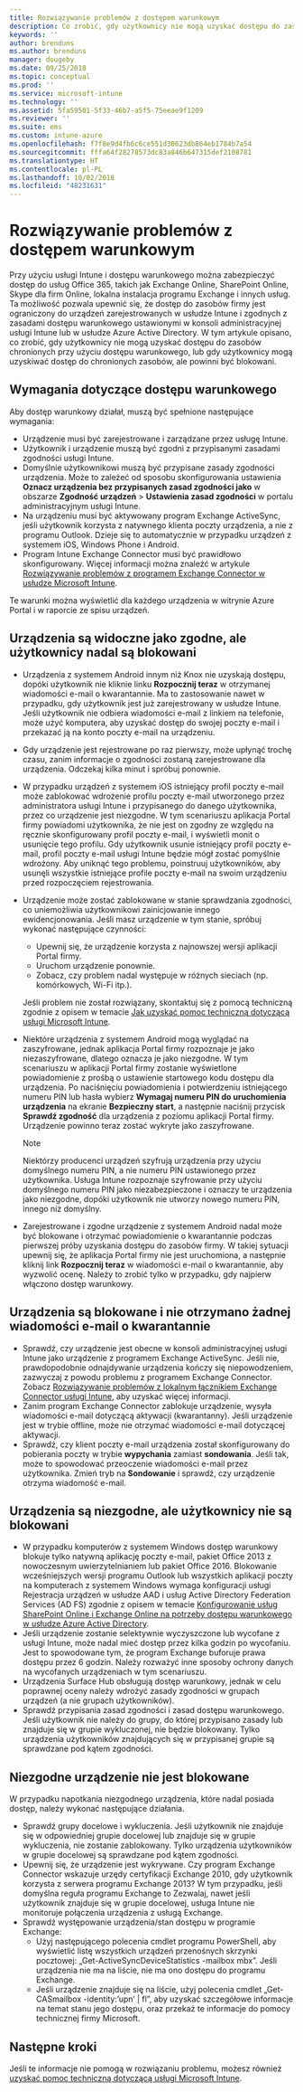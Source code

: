 ```yaml
---
title: Rozwiązywanie problemów z dostępem warunkowym
description: Co zrobić, gdy użytkownicy nie mogą uzyskać dostępu do zasobów za pomocą dostępu warunkowego usługi Intune.
keywords: ''
author: brenduns
ms.author: brenduns
manager: dougeby
ms.date: 09/25/2018
ms.topic: conceptual
ms.prod: ''
ms.service: microsoft-intune
ms.technology: ''
ms.assetid: 5fa59501-5f33-46b7-a5f5-75eeae9f1209
ms.reviewer: ''
ms.suite: ems
ms.custom: intune-azure
ms.openlocfilehash: f7f8e9d4fb6c6ce551d30623db864eb1784b7a54
ms.sourcegitcommit: fffa64f28278573dc83a846b647315def2108781
ms.translationtype: HT
ms.contentlocale: pl-PL
ms.lasthandoff: 10/02/2018
ms.locfileid: "48231631"
---
```

# <a name="troubleshoot-conditional-access"></a>Rozwiązywanie problemów z dostępem warunkowym

Przy użyciu usługi Intune i dostępu warunkowego można zabezpieczyć dostęp do usług Office 365, takich jak Exchange Online, SharePoint Online, Skype dla firm Online, lokalna instalacja programu Exchange i innych usług. Ta możliwość pozwala upewnić się, że dostęp do zasobów firmy jest ograniczony do urządzeń zarejestrowanych w usłudze Intune i zgodnych z zasadami dostępu warunkowego ustawionymi w konsoli administracyjnej usługi Intune lub w usłudze Azure Active Directory. W tym artykule opisano, co zrobić, gdy użytkownicy nie mogą uzyskać dostępu do zasobów chronionych przy użyciu dostępu warunkowego, lub gdy użytkownicy mogą uzyskiwać dostęp do chronionych zasobów, ale powinni być blokowani.

## <a name="requirements-for-conditional-access"></a>Wymagania dotyczące dostępu warunkowego

Aby dostęp warunkowy działał, muszą być spełnione następujące wymagania:

- Urządzenie musi być zarejestrowane i zarządzane przez usługę Intune.
- Użytkownik i urządzenie muszą być zgodni z przypisanymi zasadami zgodności usługi Intune.
- Domyślnie użytkownikowi muszą być przypisane zasady zgodności urządzenia. Może to zależeć od sposobu skonfigurowania ustawienia **Oznacz urządzenia bez przypisanych zasad zgodności jako** w obszarze **Zgodność urządzeń** > **Ustawienia zasad zgodności** w portalu administracyjnym usługi Intune.
-   Na urządzeniu musi być aktywowany program Exchange ActiveSync, jeśli użytkownik korzysta z natywnego klienta poczty urządzenia, a nie z programu Outlook. Dzieje się to automatycznie w przypadku urządzeń z systemem iOS, Windows Phone i Android.
-   Program Intune Exchange Connector musi być prawidłowo skonfigurowany. Więcej informacji można znaleźć w artykule [Rozwiązywanie problemów z programem Exchange Connector w usłudze Microsoft Intune](troubleshoot-exchange-connector.md).

Te warunki można wyświetlić dla każdego urządzenia w witrynie Azure Portal i w raporcie ze spisu urządzeń.

## <a name="devices-appear-compliant-but-users-are-still-blocked"></a>Urządzenia są widoczne jako zgodne, ale użytkownicy nadal są blokowani

- Urządzenia z systemem Android innym niż Knox nie uzyskają dostępu, dopóki użytkownik nie kliknie linku **Rozpocznij teraz** w otrzymanej wiadomości e-mail o kwarantannie. Ma to zastosowanie nawet w przypadku, gdy użytkownik jest już zarejestrowany w usłudze Intune. Jeśli użytkownik nie odbiera wiadomości e-mail z linkiem na telefonie, może użyć komputera, aby uzyskać dostęp do swojej poczty e-mail i przekazać ją na konto poczty e-mail na urządzeniu.
- Gdy urządzenie jest rejestrowane po raz pierwszy, może upłynąć trochę czasu, zanim informacje o zgodności zostaną zarejestrowane dla urządzenia. Odczekaj kilka minut i spróbuj ponownie.
- W przypadku urządzeń z systemem iOS istniejący profil poczty e-mail może zablokować wdrożenie profilu poczty e-mail utworzonego przez administratora usługi Intune i przypisanego do danego użytkownika, przez co urządzenie jest niezgodne. W tym scenariuszu aplikacja Portal firmy powiadomi użytkownika, że nie jest on zgodny ze względu na ręcznie skonfigurowany profil poczty e-mail, i wyświetli monit o usunięcie tego profilu. Gdy użytkownik usunie istniejący profil poczty e-mail, profil poczty e-mail usługi Intune będzie mógł zostać pomyślnie wdrożony. Aby uniknąć tego problemu, poinstruuj użytkowników, aby usunęli wszystkie istniejące profile poczty e-mail na swoim urządzeniu przed rozpoczęciem rejestrowania.
- Urządzenie może zostać zablokowane w stanie sprawdzania zgodności, co uniemożliwia użytkownikowi zainicjowanie innego ewidencjonowania. Jeśli masz urządzenie w tym stanie, spróbuj wykonać następujące czynności:
  - Upewnij się, że urządzenie korzysta z najnowszej wersji aplikacji Portal firmy.
  - Uruchom urządzenie ponownie.
  - Zobacz, czy problem nadal występuje w różnych sieciach (np. komórkowych, Wi-Fi itp.).

  Jeśli problem nie został rozwiązany, skontaktuj się z pomocą techniczną zgodnie z opisem w temacie [Jak uzyskać pomoc techniczną dotyczącą usługi Microsoft Intune](get-support.md).
- Niektóre urządzenia z systemem Android mogą wyglądać na zaszyfrowane, jednak aplikacja Portal firmy rozpoznaje je jako niezaszyfrowane, dlatego oznacza je jako niezgodne. W tym scenariuszu w aplikacji Portal firmy zostanie wyświetlone powiadomienie z prośbą o ustawienie startowego kodu dostępu dla urządzenia. Po naciśnięciu powiadomienia i potwierdzeniu istniejącego numeru PIN lub hasła wybierz **Wymagaj numeru PIN do uruchomienia urządzenia** na ekranie **Bezpieczny start**, a następnie naciśnij przycisk **Sprawdź zgodność** dla urządzenia z poziomu aplikacji Portal firmy. Urządzenie powinno teraz zostać wykryte jako zaszyfrowane. 
  > [!NOTE]
  > Niektórzy producenci urządzeń szyfrują urządzenia przy użyciu domyślnego numeru PIN, a nie numeru PIN ustawionego przez użytkownika. Usługa Intune rozpoznaje szyfrowanie przy użyciu domyślnego numeru PIN jako niezabezpieczone i oznaczy te urządzenia jako niezgodne, dopóki użytkownik nie utworzy nowego numeru PIN, innego niż domyślny.
- Zarejestrowane i zgodne urządzenie z systemem Android nadal może być blokowane i otrzymać powiadomienie o kwarantannie podczas pierwszej próby uzyskania dostępu do zasobów firmy. W takiej sytuacji upewnij się, że aplikacja Portal firmy nie jest uruchomiona, a następnie kliknij link **Rozpocznij teraz** w wiadomości e-mail o kwarantannie, aby wyzwolić ocenę. Należy to zrobić tylko w przypadku, gdy najpierw włączono dostęp warunkowy.

## <a name="devices-are-blocked-and-no-quarantine-email-is-received"></a>Urządzenia są blokowane i nie otrzymano żadnej wiadomości e-mail o kwarantannie

- Sprawdź, czy urządzenie jest obecne w konsoli administracyjnej usługi Intune jako urządzenie z programem Exchange ActiveSync. Jeśli nie, prawdopodobnie odnajdywanie urządzenia kończy się niepowodzeniem, zazwyczaj z powodu problemu z programem Exchange Connector. Zobacz [Rozwiązywanie problemów z lokalnym łącznikiem Exchange Connector usługi Intune](troubleshoot-exchange-connector.md), aby uzyskać więcej informacji.
- Zanim program Exchange Connector zablokuje urządzenie, wysyła wiadomości e-mail dotyczącą aktywacji (kwarantanny). Jeśli urządzenie jest w trybie offline, może nie otrzymać wiadomości e-mail dotyczącej aktywacji. 
- Sprawdź, czy klient poczty e-mail urządzenia został skonfigurowany do pobierania poczty w trybie **wypychania** zamiast **sondowania**. Jeśli tak, może to spowodować przeoczenie wiadomości e-mail przez użytkownika. Zmień tryb na **Sondowanie** i sprawdź, czy urządzenie otrzyma wiadomość e-mail.

## <a name="devices-are-noncompliant-but-users-are-not-blocked"></a>Urządzenia są niezgodne, ale użytkownicy nie są blokowani

- W przypadku komputerów z systemem Windows dostęp warunkowy blokuje tylko natywną aplikację poczty e-mail, pakiet Office 2013 z nowoczesnym uwierzytelnianiem lub pakiet Office 2016. Blokowanie wcześniejszych wersji programu Outlook lub wszystkich aplikacji poczty na komputerach z systemem Windows wymaga konfiguracji usługi Rejestracja urządzeń w usłudze AAD i usług Active Directory Federation Services (AD FS) zgodnie z opisem w temacie [Konfigurowanie usług SharePoint Online i Exchange Online na potrzeby dostępu warunkowego w usłudze Azure Active Directory](https://docs.microsoft.com/azure/active-directory/active-directory-conditional-access-no-modern-authentication). 
- Jeśli urządzenie zostanie selektywnie wyczyszczone lub wycofane z usługi Intune, może nadal mieć dostęp przez kilka godzin po wycofaniu. Jest to spowodowane tym, że program Exchange buforuje prawa dostępu przez 6 godzin. Należy rozważyć inne sposoby ochrony danych na wycofanych urządzeniach w tym scenariuszu.
- Urządzenia Surface Hub obsługują dostęp warunkowy, jednak w celu poprawnej oceny należy wdrożyć zasady zgodności w grupach urządzeń (a nie grupach użytkowników).
- Sprawdź przypisania zasad zgodności i zasad dostępu warunkowego. Jeśli użytkownik nie należy do grupy, do której przypisano zasady lub znajduje się w grupie wykluczonej, nie będzie blokowany. Tylko urządzenia użytkowników znajdujących się w przypisanej grupie są sprawdzane pod kątem zgodności.

## <a name="noncompliant-device-is-not-blocked"></a>Niezgodne urządzenie nie jest blokowane

W przypadku napotkania niezgodnego urządzenia, które nadal posiada dostęp, należy wykonać następujące działania.
- Sprawdź grupy docelowe i wykluczenia. Jeśli użytkownik nie znajduje się w odpowiedniej grupie docelowej lub znajduje się w grupie wykluczenia, nie zostanie zablokowany. Tylko urządzenia użytkowników w grupie docelowej są sprawdzane pod kątem zgodności.
- Upewnij się, że urządzenie jest wykrywane. Czy program Exchange Connector wskazuje urzędy certyfikacji Exchange 2010, gdy użytkownik korzysta z serwera programu Exchange 2013? W tym przypadku, jeśli domyślna reguła programu Exchange to Zezwalaj, nawet jeśli użytkownik znajduje się w grupie docelowej, usługa Intune nie monitoruje połączenia urządzenia z usługą Exchange.
- Sprawdź występowanie urządzenia/stan dostępu w programie Exchange:
  - Użyj następującego polecenia cmdlet programu PowerShell, aby wyświetlić listę wszystkich urządzeń przenośnych skrzynki pocztowej: „Get-ActiveSyncDeviceStatistics -mailbox mbx”. Jeśli urządzenia nie ma na liście, nie ma ono dostępu do programu Exchange.
  - Jeśli urządzenie znajduje się na liście, użyj polecenia cmdlet „Get-CASmailbox -identity:’upn’ | fl”, aby uzyskać szczegółowe informacje na temat stanu jego dostępu, oraz przekaż te informacje do pomocy technicznej firmy Microsoft.

## <a name="next-steps"></a>Następne kroki
Jeśli te informacje nie pomogą w rozwiązaniu problemu, możesz również [uzyskać pomoc techniczną dotyczącą usługi Microsoft Intune](get-support.md).
